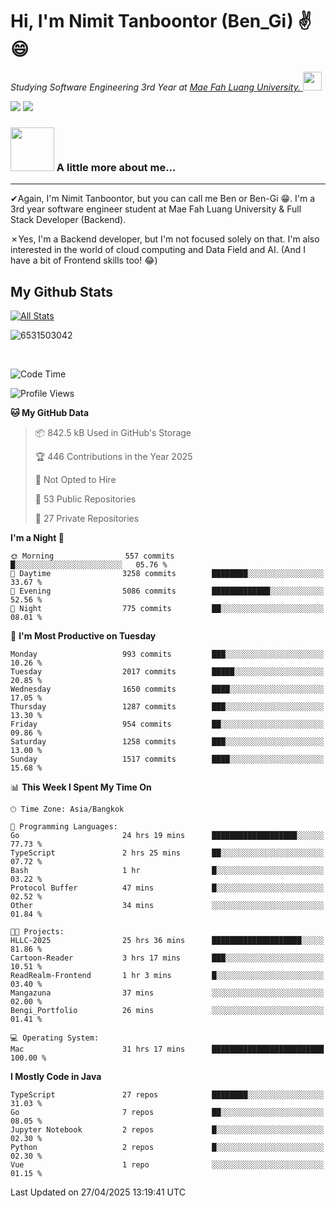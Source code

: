 # Hi, I'm Nimit Tanboontor (Ben_Gi) ✌😄
<p><em>Studying Software Engineering 3rd Year at <a href="https://en.mfu.ac.th/home.html"> Mae Fah Luang University.
</a><img src="https://media.giphy.com/media/WUlplcMpOCEmTGBtBW/giphy.gif" width="30"> </em></p>


[![](https://img.shields.io/badge/linkedin-%230077B5.svg?style=for-the-badge&logo=linkedin)]([https://www.linkedin.com/in/thanaphoom-babparn/](https://www.linkedin.com/in/nimit-tanbooutor-798139246/))
[![](https://img.shields.io/badge/Medium-12100E?style=for-the-badge&logo=medium&logoColor=white)](https://medium.com/@nimittanbooutor)

### <img src="https://media.giphy.com/media/VgCDAzcKvsR6OM0uWg/giphy.gif" width="70"> A little more about me...  

<hr> <!-- Horizontal line -->

&#10004;Again, I'm Nimit Tanboontor, but you can call me Ben or Ben-Gi 😁. I'm a 3rd year software engineer student at Mae Fah Luang University & Full Stack Developer (Backend).

&#10007;Yes, I'm a Backend developer, but I'm not focused solely on that. I'm also interested in the world of cloud computing and Data Field and AI. (And I have a bit of Frontend skills too! 😂)


## My Github Stats

[![All Stats](https://github-readme-stats.vercel.app/api?username=6531503042&show_icons=true&theme=algolia)](https://github.com/6531503042)

<p><img align="center" src="https://github-readme-streak-stats.herokuapp.com/?user=6531503042&" alt="6531503042" /></p>

<br />


<!--START_SECTION:waka-->
![Code Time](http://img.shields.io/badge/Code%20Time-511%20hrs%2013%20mins-blue)

![Profile Views](http://img.shields.io/badge/Profile%20Views-2-blue)

**🐱 My GitHub Data** 

> 📦 842.5 kB Used in GitHub's Storage 
 > 
> 🏆 446 Contributions in the Year 2025
 > 
> 🚫 Not Opted to Hire
 > 
> 📜 53 Public Repositories 
 > 
> 🔑 27 Private Repositories 
 > 
**I'm a Night 🦉** 

```text
🌞 Morning                557 commits         █░░░░░░░░░░░░░░░░░░░░░░░░   05.76 % 
🌆 Daytime                3258 commits        ████████░░░░░░░░░░░░░░░░░   33.67 % 
🌃 Evening                5086 commits        █████████████░░░░░░░░░░░░   52.56 % 
🌙 Night                  775 commits         ██░░░░░░░░░░░░░░░░░░░░░░░   08.01 % 
```
📅 **I'm Most Productive on Tuesday** 

```text
Monday                   993 commits         ███░░░░░░░░░░░░░░░░░░░░░░   10.26 % 
Tuesday                  2017 commits        █████░░░░░░░░░░░░░░░░░░░░   20.85 % 
Wednesday                1650 commits        ████░░░░░░░░░░░░░░░░░░░░░   17.05 % 
Thursday                 1287 commits        ███░░░░░░░░░░░░░░░░░░░░░░   13.30 % 
Friday                   954 commits         ██░░░░░░░░░░░░░░░░░░░░░░░   09.86 % 
Saturday                 1258 commits        ███░░░░░░░░░░░░░░░░░░░░░░   13.00 % 
Sunday                   1517 commits        ████░░░░░░░░░░░░░░░░░░░░░   15.68 % 
```


📊 **This Week I Spent My Time On** 

```text
🕑︎ Time Zone: Asia/Bangkok

💬 Programming Languages: 
Go                       24 hrs 19 mins      ███████████████████░░░░░░   77.73 % 
TypeScript               2 hrs 25 mins       ██░░░░░░░░░░░░░░░░░░░░░░░   07.72 % 
Bash                     1 hr                █░░░░░░░░░░░░░░░░░░░░░░░░   03.22 % 
Protocol Buffer          47 mins             █░░░░░░░░░░░░░░░░░░░░░░░░   02.52 % 
Other                    34 mins             ░░░░░░░░░░░░░░░░░░░░░░░░░   01.84 % 

🐱‍💻 Projects: 
HLLC-2025                25 hrs 36 mins      ████████████████████░░░░░   81.86 % 
Cartoon-Reader           3 hrs 17 mins       ███░░░░░░░░░░░░░░░░░░░░░░   10.51 % 
ReadRealm-Frontend       1 hr 3 mins         █░░░░░░░░░░░░░░░░░░░░░░░░   03.40 % 
Mangazuna                37 mins             ░░░░░░░░░░░░░░░░░░░░░░░░░   02.00 % 
Bengi_Portfolio          26 mins             ░░░░░░░░░░░░░░░░░░░░░░░░░   01.41 % 

💻 Operating System: 
Mac                      31 hrs 17 mins      █████████████████████████   100.00 % 
```

**I Mostly Code in Java** 

```text
TypeScript               27 repos            ████████░░░░░░░░░░░░░░░░░   31.03 % 
Go                       7 repos             ██░░░░░░░░░░░░░░░░░░░░░░░   08.05 % 
Jupyter Notebook         2 repos             █░░░░░░░░░░░░░░░░░░░░░░░░   02.30 % 
Python                   2 repos             █░░░░░░░░░░░░░░░░░░░░░░░░   02.30 % 
Vue                      1 repo              ░░░░░░░░░░░░░░░░░░░░░░░░░   01.15 % 
```




 Last Updated on 27/04/2025 13:19:41 UTC
<!--END_SECTION:waka-->
